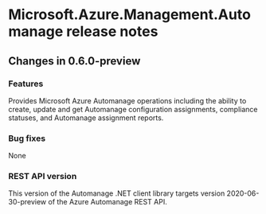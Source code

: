 ﻿# Microsoft.Azure.Management.Automanage release notes

## Changes in 0.6.0-preview
### Features
Provides Microsoft Azure Automanage operations including the ability to create, update and get Automanage configuration assignments, compliance statuses, and Automanage assignment reports.

### Bug fixes
None

### REST API version
This version of the Automanage .NET client library targets version 2020-06-30-preview of the Azure Automanage REST API.